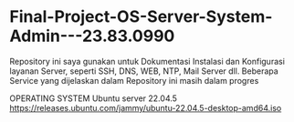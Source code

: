 # Final-Project-OS-Server-System-Admin---23.83.0990

Repository ini saya gunakan untuk Dokumentasi Instalasi dan Konfigurasi layanan Server, seperti SSH, DNS, WEB, NTP, Mail Server dll. Beberapa Service yang dijelaskan dalam Repository ini masih dalam progres

OPERATING SYSTEM
Ubuntu server 22.04.5 https://releases.ubuntu.com/jammy/ubuntu-22.04.5-desktop-amd64.iso

